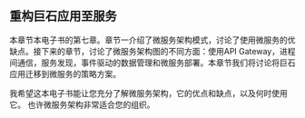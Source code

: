 ## 重构巨石应用至服务

本章节本电子书的第七章。章节一介绍了微服务架构模式，讨论了使用微服务的优缺点。接下来的章节，讨论了微服务架构图的不同方面：使用API Gateway，进程间通信，服务发现，事件驱动的数据管理和微服务部署。本章节我们将讨论将巨石应用迁移到微服务的策略方案。

我希望这本电子书能让您充分了解微服务架构，它的优点和缺点，以及何时使用它。 也许微服务架构非常适合您的组织。